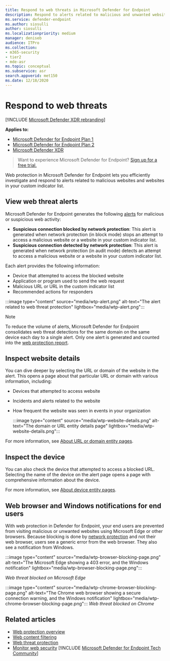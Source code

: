 ```yaml
---
title: Respond to web threats in Microsoft Defender for Endpoint
description: Respond to alerts related to malicious and unwanted websites. Understand how web threat protection informs end users through their web browsers and Windows notifications
ms.service: defender-endpoint
ms.author: siosulli
author: siosulli
ms.localizationpriority: medium
manager: deniseb
audience: ITPro
ms.collection: 
- m365-security
- tier2
- mde-asr
ms.topic: conceptual
ms.subservice: asr
search.appverid: met150
ms.date: 12/18/2020
---
```


# Respond to web threats

[!INCLUDE [Microsoft Defender XDR rebranding](../../includes/microsoft-defender.md)]

**Applies to:**
- [Microsoft Defender for Endpoint Plan 1](https://go.microsoft.com/fwlink/p/?linkid=2154037)
- [Microsoft Defender for Endpoint Plan 2](https://go.microsoft.com/fwlink/p/?linkid=2154037)
- [Microsoft Defender XDR](https://go.microsoft.com/fwlink/?linkid=2118804)

> Want to experience Microsoft Defender for Endpoint? [Sign up for a free trial.](https://signup.microsoft.com/create-account/signup?products=7f379fee-c4f9-4278-b0a1-e4c8c2fcdf7e&ru=https://aka.ms/MDEp2OpenTrial?ocid=docs-wdatp-main-abovefoldlink&rtc=1)

Web protection in Microsoft Defender for Endpoint lets you efficiently investigate and respond to alerts related to malicious websites and websites in your custom indicator list.

## View web threat alerts

Microsoft Defender for Endpoint generates the following [alerts](manage-alerts.md) for malicious or suspicious web activity:

- **Suspicious connection blocked by network protection**: This alert is generated when network protection (in block mode) stops an attempt to access a malicious website or a website in your custom indicator list.
- **Suspicious connection detected by network protection**: This alert is generated when network protection (in audit mode) detects an attempt to access a malicious website or a website in your custom indicator list.

Each alert provides the following information:

- Device that attempted to access the blocked website
- Application or program used to send the web request
- Malicious URL or URL in the custom indicator list
- Recommended actions for responders

:::image type="content" source="media/wtp-alert.png" alt-text="The alert related to web threat protection" lightbox="media/wtp-alert.png":::

> [!NOTE]
> To reduce the volume of alerts, Microsoft Defender for Endpoint consolidates web threat detections for the same domain on the same device each day to a single alert. Only one alert is generated and counted into the [web protection report](web-protection-monitoring.md).

## Inspect website details

You can dive deeper by selecting the URL or domain of the website in the alert. This opens a page about that particular URL or domain with various information, including:

- Devices that attempted to access website
- Incidents and alerts related to the website
- How frequent the website was seen in events in your organization

  :::image type="content" source="media/wtp-website-details.png" alt-text="The domain or URL entity details page" lightbox="media/wtp-website-details.png":::

For more information, see [About URL or domain entity pages](investigate-domain.md).

## Inspect the device

You can also check the device that attempted to access a blocked URL. Selecting the name of the device on the alert page opens a page with comprehensive information about the device.

For more information, see [About device entity pages](investigate-machines.md).

## Web browser and Windows notifications for end users

With web protection in Defender for Endpoint, your end users are prevented from visiting malicious or unwanted websites using Microsoft Edge or other browsers. Because blocking is done by [network protection](network-protection.md) and not their web browser, users see a generic error from the web browser. They also see a notification from Windows.

:::image type="content" source="media/wtp-browser-blocking-page.png" alt-text="The Microsoft Edge showing a 403 error, and the Windows notification" lightbox="media/wtp-browser-blocking-page.png":::

*Web threat blocked on Microsoft Edge*

:::image type="content" source="media/wtp-chrome-browser-blocking-page.png" alt-text="The Chrome web browser showing a secure connection warning, and the Windows notification" lightbox="media/wtp-chrome-browser-blocking-page.png":::
*Web threat blocked on Chrome*

## Related articles

- [Web protection overview](web-protection-overview.md)
- [Web content filtering](web-content-filtering.md)
- [Web threat protection](web-threat-protection.md)
- [Monitor web security](web-protection-monitoring.md)
[!INCLUDE [Microsoft Defender for Endpoint Tech Community](../../includes/defender-mde-techcommunity.md)]
